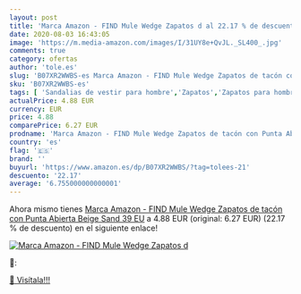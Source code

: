 ```yaml
---
layout: post
title: 'Marca Amazon - FIND Mule Wedge Zapatos d al 22.17 % de descuento'
date: 2020-08-03 16:43:05
image: 'https://m.media-amazon.com/images/I/31UY8e+QvJL._SL400_.jpg'
comments: true
category: ofertas
author: 'tole.es'
slug: 'B07XR2WWBS-es Marca Amazon - FIND Mule Wedge Zapatos de tacón con Punta...'
sku: 'B07XR2WWBS-es'
tags: [ 'Sandalias de vestir para hombre','Zapatos','Zapatos para hombre','Zapatos y complementos','zapatos', ]
actualPrice: 4.88 EUR
currency: EUR
price: 4.88
comparePrice: 6.27 EUR
prodname: 'Marca Amazon - FIND Mule Wedge Zapatos de tacón con Punta Abierta  Beige  Sand   39 EU'
country: 'es'
flag: '🇪🇸'
brand: ''
buyurl: 'https://www.amazon.es/dp/B07XR2WWBS/?tag=tolees-21'
descuento: '22.17'
average: '6.755000000000001'
---
```


Ahora mismo tienes [Marca Amazon - FIND Mule Wedge Zapatos de tacón con Punta Abierta  Beige  Sand   39 EU](https://www.amazon.es/dp/B07XR2WWBS/?tag=tolees-21) a 4.88 EUR (original: 6.27 EUR) (22.17 %  de descuento) en el siguiente enlace!

[![Marca Amazon - FIND Mule Wedge Zapatos d](https://m.media-amazon.com/images/I/31UY8e+QvJL._SL400_.jpg)](https://www.amazon.es/dp/B07XR2WWBS/?tag=tolees-21)

🔎:


[🛒 Visítala!!!](https://www.amazon.es/dp/B07XR2WWBS/?tag=tolees-21)

